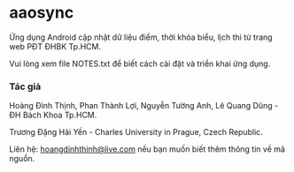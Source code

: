 # aaosync
Ứng dụng Android cập nhật dữ liệu điểm, thời khóa biểu, lịch thi từ trang web PĐT ĐHBK Tp.HCM.

Vui lòng xem file NOTES.txt để biết cách cài đặt và triển khai ứng dụng.

### Tác giả

Hoàng Đình Thịnh, Phan Thành Lợi, Nguyễn Tường Anh, Lê Quang Dũng - ĐH Bách Khoa Tp.HCM.

Trương Đặng Hải Yến - Charles University in Prague, Czech Republic.

Liên hệ: hoangdinhthinh@live.com nếu bạn muốn biết thêm thông tin về mã nguồn.
